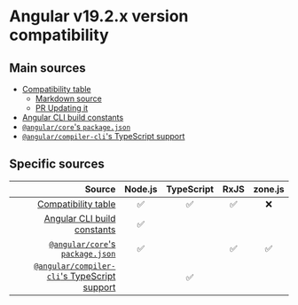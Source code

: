 # Angular v19.2.x version compatibility

## Main sources

- [Compatibility table]
  - [Markdown source](https://github.com/angular/angular/blob/19.2.1/adev/src/content/reference/versions.md)
  - [PR Updating it](https://github.com/angular/angular/pull/60173)
- [Angular CLI build constants]
- [`@angular/core`'s `package.json`]
- [`@angular/compiler-cli`'s TypeScript support]

[Compatibility table]: https://angular.dev/reference/versions
[Angular CLI build constants]: https://github.com/angular/angular-cli/blob/19.2.0/constants.bzl
[`@angular/core`'s `package.json`]: https://github.com/angular/angular/blob/19.2.0/packages/core/package.json
[`@angular/compiler-cli`'s TypeScript support]: https://github.com/angular/angular/blob/19.2.0/packages/compiler-cli/src/typescript_support.ts#L12-L29

## Specific sources

|                                         Source | Node.js | TypeScript | RxJS | zone.js |
| ---------------------------------------------: | :-----: | :--------: | :--: | :-----: |
|                          [Compatibility table] |   ✅    |     ✅     |  ✅  |   ❌    |
|                  [Angular CLI build constants] |   ✅    |            |      |         |
|             [`@angular/core`'s `package.json`] |   ✅    |            |  ✅  |   ✅    |
| [`@angular/compiler-cli`'s TypeScript support] |         |     ✅     |      |         |
